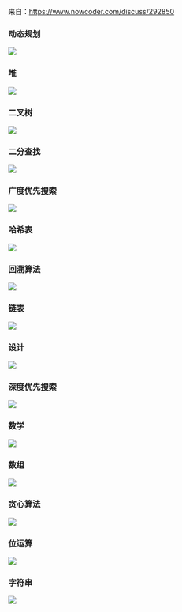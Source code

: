 
来自：https://www.nowcoder.com/discuss/292850


### 动态规划
![](../img/cs-dp.png)

### 堆
![](../img/cs-heap.png)

### 二叉树
![](../img/cs-2.png)

### 二分查找
![](../img/cs-2search.png)

### 广度优先搜索
![](../img/cs-gdyx.png)

### 哈希表
![](../img/cs-hash.png)

### 回溯算法
![](../img/cs-hs.png)

### 链表
![](../img/cs-link.png)

### 设计
![](../img/cs-sj.png)

### 深度优先搜索
![](../img/cs-sdyx.png)

### 数学
![](../img/cs-sx.png)


### 数组
![](../img/cs-array.png)

### 贪心算法
![](../img/cs-tx.png)

### 位运算
![](../img/cs-bit.png)

### 字符串
![](../img/cs-str.png)

